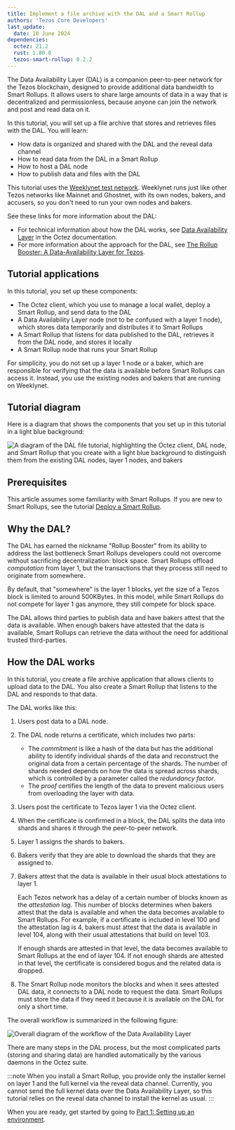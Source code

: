 ```yaml
---
title: Implement a file archive with the DAL and a Smart Rollup
authors: 'Tezos Core Developers'
last_update:
  date: 10 June 2024
dependencies:
  octez: 21.2
  rust: 1.80.0
  tezos-smart-rollup: 0.2.2
---
```


The Data Availability Layer (DAL) is a companion peer-to-peer network for the Tezos blockchain, designed to provide additional data bandwidth to Smart Rollups.
It allows users to share large amounts of data in a way that is decentralized and permissionless, because anyone can join the network and post and read data on it.

In this tutorial, you will set up a file archive that stores and retrieves files with the DAL.
You will learn:

- How data is organized and shared with the DAL and the reveal data channel
- How to read data from the DAL in a Smart Rollup
- How to host a DAL node
- How to publish data and files with the DAL

This tutorial uses the [Weeklynet test network](https://teztnets.com/weeklynet-about).
Weeklynet runs just like other Tezos networks like Mainnet and Ghostnet, with its own nodes, bakers, and accusers, so you don't need to run your own nodes and bakers.

See these links for more information about the DAL:

- For technical information about how the DAL works, see [Data Availability Layer](https://tezos.gitlab.io/shell/dal.html) in the Octez documentation.
- For more information about the approach for the DAL, see [The Rollup Booster: A Data-Availability Layer for Tezos](https://research-development.nomadic-labs.com/data-availability-layer-tezos.html).

## Tutorial applications

In this tutorial, you set up these components:

- The Octez client, which you use to manage a local wallet, deploy a Smart Rollup, and send data to the DAL
- A Data Availability Layer node (not to be confused with a layer 1 node), which stores data temporarily and distributes it to Smart Rollups
- A Smart Rollup that listens for data published to the DAL, retrieves it from the DAL node, and stores it locally
- A Smart Rollup node that runs your Smart Rollup

For simplicity, you do not set up a layer 1 node or a baker, which are responsible for verifying that the data is available before Smart Rollups can access it.
Instead, you use the existing nodes and bakers that are running on Weeklynet.

## Tutorial diagram

Here is a diagram that shows the components that you set up in this tutorial in a light blue background:

![A diagram of the DAL file tutorial, highlighting the Octez client, DAL node, and Smart Rollup that you create with a light blue background to distinguish them from the existing DAL nodes, layer 1 nodes, and bakers](/img/tutorials/dal-file-tutorial-setup.png)

<!-- https://lucid.app/lucidchart/58f5577e-91b5-4237-89c4-a8cdf81c71ad/edit -->

## Prerequisites

This article assumes some familiarity with Smart Rollups.
If you are new to Smart Rollups, see the tutorial [Deploy a Smart Rollup](/tutorials/smart-rollup).

## Why the DAL?

The DAL has earned the nickname "Rollup Booster" from its ability to address
the last bottleneck Smart Rollups developers could not overcome without
sacrificing decentralization: block space. Smart Rollups offload
*computation* from layer 1, but the transactions that they process still need to
originate from somewhere.

By default, that "somewhere" is the layer 1 blocks, yet the size of a Tezos
block is limited to around 500KBytes. In this model, while Smart Rollups do not
compete for layer 1 gas anymore, they still compete for block space.

The DAL allows third parties to publish data and have bakers attest that the data is available.
When enough bakers have attested that the data is available, Smart Rollups can retrieve the data without the need for additional trusted third-parties.

## How the DAL works

In this tutorial, you create a file archive application that allows clients to upload data to the DAL.
You also create a Smart Rollup that listens to the DAL and responds to that data.

The DAL works like this:

1. Users post data to a DAL node.
1. The DAL node returns a certificate, which includes two parts:

   - The _commitment_ is like a hash of the data but has the additional ability to identify individual shards of the data and reconstruct the original data from a certain percentage of the shards.
   The number of shards needed depends on how the data is spread across shards, which is controlled by a parameter called the _redundancy factor_.
   - The _proof_ certifies the length of the data to prevent malicious users from overloading the layer with data.

1. Users post the certificate to Tezos layer 1 via the Octez client.
1. When the certificate is confirmed in a block, the DAL splits the data into shards and shares it through the peer-to-peer network.
1. Layer 1 assigns the shards to bakers.
1. Bakers verify that they are able to download the shards that they are assigned to.
1. Bakers attest that the data is available in their usual block attestations to layer 1.

   Each Tezos network has a delay of a certain number of blocks known as the _attestation lag_.
   This number of blocks determines when bakers attest that the data is available and when the data becomes available to Smart Rollups.
   For example, if a certificate is included in level 100 and the attestation lag is 4, bakers must attest that the data is available in level 104, along with their usual attestations that build on level 103.

   If enough shards are attested in that level, the data becomes available to Smart Rollups at the end of layer 104.
   If not enough shards are attested in that level, the certificate is considered bogus and the related data is dropped.

1. The Smart Rollup node monitors the blocks and when it sees attested DAL data, it connects to a DAL node to request the data.
Smart Rollups must store the data if they need it because it is available on the DAL for only a short time.

The overall workflow is summarized in the following figure:

![Overall diagram of the workflow of the Data Availability Layer](/img/architecture/dal-workflow.png)
<!-- https://lucid.app/lucidchart/cc422278-7319-4a2f-858a-a7b72e1ea3a6/edit -->

There are many steps in the DAL process, but the most complicated parts (storing and sharing data) are handled automatically by the various daemons in the Octez suite.

:::note
When you install a Smart Rollup, you provide only the installer kernel on layer 1 and the full kernel via the reveal data channel.
Currently, you cannot send the full kernel data over the Data Availability Layer, so this tutorial relies on the reveal data channel to install the kernel as usual.
:::

When you are ready, get started by going to [Part 1: Setting up an environment](/tutorials/build-files-archive-with-dal/set-up-environment).
